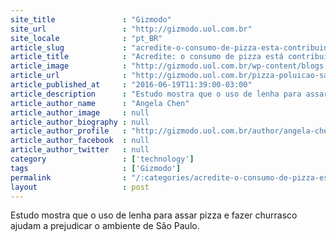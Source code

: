 ```yaml
---
site_title               : "Gizmodo"
site_url                 : "http://gizmodo.uol.com.br"
site_locale              : "pt_BR"
article_slug             : "acredite-o-consumo-de-pizza-esta-contribuindo-para-a-poluicao-em-sao-paulo"
article_title            : "Acredite: o consumo de pizza está contribuindo para a poluição em São Paulo"
article_image            : "http://gizmodo.uol.com.br/wp-content/blogs.dir/8/files/2016/06/pizza-oven-619140_1280-e1466288279548.jpg"
article_url              : "http://gizmodo.uol.com.br/pizza-poluicao-sao-paulo/"
article_published_at     : "2016-06-19T11:39:00-03:00"
article_description      : "Estudo mostra que o uso de lenha para assar pizza e fazer churrasco ajudam a prejudicar o ambiente de São Paulo."
article_author_name      : "Angela Chen"
article_author_image     : null
article_author_biography : null
article_author_profile   : "http://gizmodo.uol.com.br/author/angela-chen/"
article_author_facebook  : null
article_author_twitter   : null
category                 : ['technology']
tags                     : ['Gizmodo']
permalink                : "/:categories/acredite-o-consumo-de-pizza-esta-contribuindo-para-a-poluicao-em-sao-paulo/"
layout                   : post
---
```


Estudo mostra que o uso de lenha para assar pizza e fazer churrasco ajudam a prejudicar o ambiente de São Paulo.
